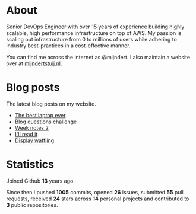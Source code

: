 # About

Senior DevOps Engineer with over 15 years of experience building highly scalable, high performance infrastructure on top of AWS. My passion is scaling out infrastructure from 0 to millions of users while adhering to industry best-practices in a cost-effective manner.

You can find me across the internet as @mijndert. I also maintain a website over at [mijndertstuij.nl](https://mijndertstuij.nl/).

# Blog posts

The latest blog posts on my website.

<!-- BLOGPOSTS:START -->
- [The best laptop ever](https://mijndertstuij.nl/posts/the-best-laptop-ever/)
- [Blog questions challenge](https://mijndertstuij.nl/posts/blog-questions-challenge/)
- [Week notes 2](https://mijndertstuij.nl/posts/week-notes-2/)
- [I'll read it](https://mijndertstuij.nl/posts/ill-read-it/)
- [Display waffling](https://mijndertstuij.nl/posts/display-waffling/)
<!-- BLOGPOSTS:END -->

# Statistics

Joined Github **13** years ago.

Since then I pushed **1005** commits, opened **26** issues, submitted **55** pull requests, received **24** stars across **14** personal projects and contributed to **3** public repositories.
